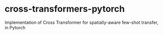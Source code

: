 # cross-transformers-pytorch
Implementation of Cross Transformer for spatially-aware few-shot transfer, in Pytorch
